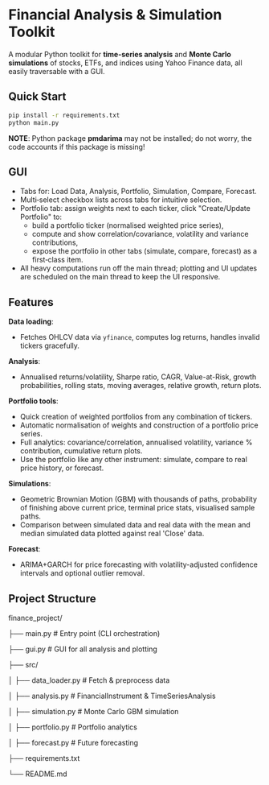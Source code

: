 # Financial Analysis & Simulation Toolkit

A modular Python toolkit for **time-series analysis** and **Monte Carlo simulations** of stocks, ETFs, and indices using Yahoo Finance data, all easily traversable with a GUI.

## Quick Start
```bash
pip install -r requirements.txt
python main.py
```
**NOTE**: Python package **pmdarima** may not be installed; do not worry, the code accounts if this package is missing!

## GUI
- Tabs for: Load Data, Analysis, Portfolio, Simulation, Compare, Forecast.
- Multi‑select checkbox lists across tabs for intuitive selection.
- Portfolio tab: assign weights next to each ticker, click "Create/Update Portfolio" to:
  - build a portfolio ticker (normalised weighted price series),
  - compute and show correlation/covariance, volatility and variance contributions,
  - expose the portfolio in other tabs (simulate, compare, forecast) as a first‑class item.
- All heavy computations run off the main thread; plotting and UI updates are scheduled on the main thread to keep the UI responsive.

## Features
**Data loading**: 
- Fetches OHLCV data via `yfinance`, computes log returns, handles invalid tickers gracefully.  

**Analysis**: 
- Annualised returns/volatility, Sharpe ratio, CAGR, Value-at-Risk, growth probabilities, rolling stats, moving averages, relative growth, return plots.  

**Portfolio tools**: 
- Quick creation of weighted portfolios from any combination of tickers.
- Automatic normalisation of weights and construction of a portfolio price series.
- Full analytics: covariance/correlation, annualised volatility, variance % contribution, cumulative return plots.
- Use the portfolio like any other instrument: simulate, compare to real price history, or forecast.

**Simulations**:
- Geometric Brownian Motion (GBM) with thousands of paths, probability of finishing above current price, terminal price stats, visualised sample paths.  
- Comparison between simulated data and real data with the mean and median simulated data plotted against real 'Close' data.

**Forecast**:
- ARIMA+GARCH for price forecasting with volatility-adjusted confidence intervals and optional outlier removal.

## Project Structure
finance_project/

├── main.py # Entry point (CLI orchestration)

├── gui.py # GUI for all analysis and plotting

├── src/

│ ├── data_loader.py # Fetch & preprocess data

│ ├── analysis.py # FinancialInstrument & TimeSeriesAnalysis

│ ├── simulation.py # Monte Carlo GBM simulation

│ ├── portfolio.py # Portfolio analytics

│ ├── forecast.py # Future forecasting

├── requirements.txt

└── README.md
